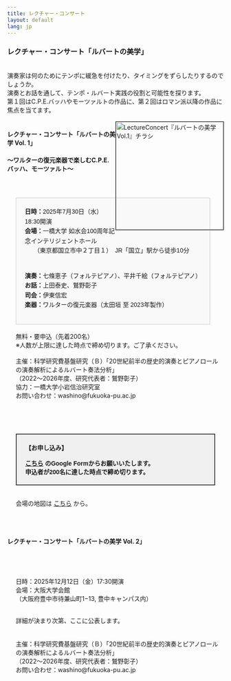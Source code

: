 ```yaml
---
title: レクチャー・コンサート
layout: default
lang: jp
---
```



###  **レクチャー・コンサート「ルバートの美学」**<br>
<br>
演奏家は何のためにテンポに緩急を付けたり、タイミングをずらしたりするのでしょうか。<br>
演奏とお話を通して、テンポ・ルバート実践の役割と可能性を探ります。<br>
第１回はC.P.E.バッハやモーツァルトの作品に、第２回はロマン派以降の作品に焦点を当てます。<br>
<br>

<a target="_blank" href="https://github.com/user-attachments/assets/42df51d4-abb5-4505-a3a1-f263af82a6e5">
  <img src="https://github.com/user-attachments/assets/42df51d4-abb5-4505-a3a1-f263af82a6e5"
       alt="LectureConcert『ルバートの美学 Vol.1』チラシ"
       style="float:right; width:250px; border:1px solid black;">
</a>

####  **レクチャー・コンサート「ルバートの美学 Vol. 1」**<br>
####    〜ワルターの復元楽器で楽しむC.P.E. バッハ、モーツァルト〜<br>

<div style="padding-top:40px; padding-left: 20px">


<style>
  .event-box {
    border: 1px solid #ccc;
    padding: 20px;
    width: fit-content;
    font-family: sans-serif;
    line-height: 1.6;
    background-color: #f9f9f9;
  }
</style>

<div class="event-box">
  <strong>日時：</strong>2025年7月30日（水）18:30開演<br>
  <strong>会場：</strong>一橋大学 如水会100周年記念インテリジェントホール<br>
　　（東京都国立市中２丁目１）　JR「国立」駅から徒歩10分<br><br>

  <strong>演奏：</strong>七條恵子（フォルテピアノ）、平井千絵（フォルテピアノ）<br>
  <strong>お話：</strong>上田泰史、鷲野彰子<br>
  <strong>司会：</strong>伊東信宏<br>
  <strong>楽器：</strong>ワルターの復元楽器（太田垣 至 2023年製作）<br>
</div>


<br>
無料・要申込（先着200名）<br>
※人数が上限に達した時点で締め切ります。ご了承ください。<br>
<br>
主催：科学研究費基盤研究（Ｂ）「20世紀前半の歴史的演奏とピアノロールの演奏解析によるルバート奏法分析」<br>
（2022～2026年度、研究代表者：鷲野彰子）<br>
協力：一橋大学小岩信治研究室<br>
お問い合わせ：washino@fukuoka-pu.ac.jp<br>
<br>
   <br>
<style>
  .application-box {
    border: 2px solid #444;
    padding: 20px;
    font-family: sans-serif;
    font-weight: 600;
    background-color: #f0f0f0;
    max-width: 420px;
    margin-top: 45px;
  }
</style>

<div class="application-box">
  【お申し込み】<br>
  <br>
  <a href="https://docs.google.com/forms/d/e/1FAIpQLSdV0VlAXRh9gkK_Xz5yWarKJMguI8CQwYnvoTb4nKLo4UwLkw/viewform?usp=sharing&ouid=117442073187484349255" target="_blank" rel="noopener noreferrer"><u> こちら</u></a> のGoogle Formからお願いいたします。<br> 申込者が200名に達した時点で締め切ります。
</div>


   <br>
<p>
  会場の地図は <a href="https://www.google.com/maps?q=一橋大学+如水会百周年記念インテリジェントホール" target="_blank" rel="noopener noreferrer"><u>こちら</u></a> から。
</p>
</div>

   <br>
   <br>
   
####  **レクチャー・コンサート「ルバートの美学 Vol. 2」**<br>

<div style="padding-top:40px; padding-left: 20px">
      
日時：2025年12月12日（金）17:30開演<br>
会場：大阪大学会館<br>
      （大阪府豊中市待兼山町1−13, 豊中キャンパス内）　<br>
  
  <br>
詳細が決まり次第、ここに公表します。  <br>
  <br>



<br>
主催：科学研究費基盤研究（Ｂ）「20世紀前半の歴史的演奏とピアノロールの演奏解析によるルバート奏法分析」<br>
（2022～2026年度、研究代表者：鷲野彰子）<br>
お問い合わせ：washino@fukuoka-pu.ac.jp<br>
<br>
<br>

</div>



